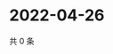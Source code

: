 # 2022-04-26

共 0 条

<!-- BEGIN WEIBO -->
<!-- 最后更新时间 Tue Apr 26 2022 15:13:17 GMT+0800 (China Standard Time) -->

<!-- END WEIBO -->
